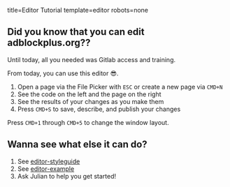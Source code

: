title=Editor Tutorial
template=editor
robots=none

## Did you know that you can edit adblockplus.org??

Until today, all you needed was Gitlab access and training.

From today, you can use this editor 😎.

1. Open a page via the File Picker with `ESC` or create a new page via `CMD+N`
2. See the code on the left and the page on the right
3. See the results of your changes as you make them
4. Press `CMD+S` to save, describe, and publish your changes

Press `CMD+1` through `CMD+5` to change the window layout.

## Wanna see what else it can do?

1. See [editor-styleguide](editor-styleguide)
1. See [editor-example](editor-example)
1. Ask Julian to help you get started!

<? include editor/space-3 ?>